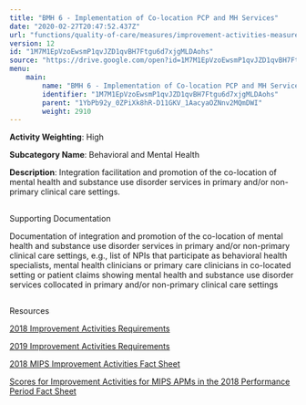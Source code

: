 ```yaml
---
title: "BMH 6 - Implementation of Co-location PCP and MH Services"
date: "2020-02-27T20:47:52.437Z"
url: "functions/quality-of-care/measures/improvement-activities-measures/2018-improvement-activities/bmh-6-implementation-of-co-location-pcp-and-mh-services.html"
version: 12
id: "1M7M1EpVzoEwsmP1qvJZD1qvBH7Ftgu6d7xjgMLDAohs"
source: "https://drive.google.com/open?id=1M7M1EpVzoEwsmP1qvJZD1qvBH7Ftgu6d7xjgMLDAohs"
menu:
    main:
        name: "BMH 6 - Implementation of Co-location PCP and MH Services"
        identifier: "1M7M1EpVzoEwsmP1qvJZD1qvBH7Ftgu6d7xjgMLDAohs"
        parent: "1YbPb92y_0ZPiXk8hR-D11GKV_1AacyaOZNnv2MQmDWI"
        weight: 2910
---
```









**Activity Weighting**: High

**Subcategory Name**: Behavioral and Mental Health

**Description**: Integration facilitation and promotion of the co-location of mental health and substance use disorder services in primary and/or non-primary clinical care settings.







## 

Supporting Documentation

Documentation of integration and promotion of the co-location of mental health and substance use disorder services in primary and/or non-primary clinical care settings, e.g., list of NPIs that participate as behavioral health specialists, mental health clinicians or primary care clinicians in co-located setting or patient claims showing mental health and substance use disorder services collocated in primary and/or non-primary clinical care settings







## 

Resources

[2018 Improvement Activities Requirements](https://qpp.cms.gov/mips/improvement-activities?py=2018)

[2019 Improvement Activities Requirements](https://qpp.cms.gov/mips/improvement-activities?py=2019)

[2018 MIPS Improvement Activities Fact Sheet](https://qpp.cms.gov/resource/2018%20MIPS%20Improvement%20Activities%20Fact%20Sheet)

[Scores for Improvement Activities for MIPS APMs in the 2018 Performance Period Fact Sheet](https://qpp.cms.gov/resource/2018%20MIPS%20APMs%20improvement%20Activities%20scores%20fact%20sheet)


